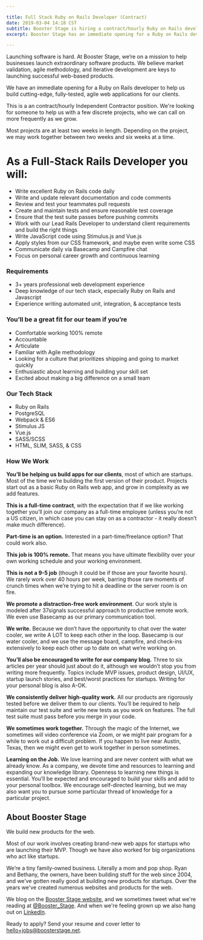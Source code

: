```yaml
---

title: Full Stack Ruby on Rails Developer (Contract)
date: 2019-03-04 14:18 CST
subtitle: Booster Stage is hiring a contract/hourly Ruby on Rails developer.
excerpt: Booster Stage has an immediate opening for a Ruby on Rails developer to help us build cutting-edge, fully-tested, agile web applications for our clients.

---
```


Launching software is hard. At Booster Stage, we’re on a mission to help businesses launch extraordinary software products. We believe market validation, agile methodology, and iterative development are keys to launching successful web-based products.

We have an immediate opening for a Ruby on Rails developer to help us build cutting-edge, fully-tested, agile web applications for our clients.

This is a an contract/hourly Independent Contractor position. We're looking for someone to help us with a few discrete projects, who we can call on more frequently as we grow.

Most projects are at least two weeks in length. Depending on the project, we may work together between two weeks and six weeks at a time. 

# As a Full-Stack Rails Developer you will:

- Write excellent Ruby on Rails code daily
- Write and update relevant documentation and code comments
- Review and test your teammates pull requests
- Create and maintain tests and ensure reasonable test coverage
- Ensure that the test suite passes before pushing commits
- Work with our Lead Rails Developer to understand client requirements and build the right things
- Write JavaScript code using Stimulus.js and Vue.js
- Apply styles from our CSS framework, and maybe even write some CSS
- Communicate daily via Basecamp and Campfire chat
- Focus on personal career growth and continuous learning

### Requirements
- 3+ years professional web development experience
- Deep knowledge of our tech stack, especially Ruby on Rails and Javascript
- Experience writing automated unit, integration, & acceptance tests

### You’ll be a great fit for our team if you’re
- Comfortable working 100% remote
- Accountable
- Articulate
- Familiar with Agile methodology
- Looking for a culture that prioritizes shipping and going to market quickly
- Enthusiastic about learning and building your skill set
- Excited about making a big difference on a small team

### Our Tech Stack
- Ruby on Rails
- PostgreSQL
- Webpack & ES6
- Stimulus JS
- Vue.js
- SASS/SCSS
- HTML, SLIM, SASS, & CSS

### How We Work

**You’ll be helping us build apps for our clients**, most of which are startups. Most of the time we’re building the first version of their product. Projects start out as a basic Ruby on Rails web app, and grow in complexity as we add features.

**This is a full-time contract**, with the expectation that if we like working together you’ll join our company as a full-time employee (unless you’re not a US citizen, in which case you can stay on as a contractor - it really doesn’t make much difference).

**Part-time is an option.** Interested in a part-time/freelance option? That could work also.

**This job is 100% remote.** That means you have ultimate flexibility over your own working schedule and your working environment.

**This is not a 9-5 job** (though it could be if those are your favorite hours). We rarely work over 40 hours per week, barring those rare moments of crunch times when we’re trying to hit a deadline or the server room is on fire.

**We promote a distraction-free work environment**. Our work style is modeled after 37signals successful approach to productive remote work. We even use Basecamp as our primary communication tool.

**We write.** Because we don’t have the opportunity to chat over the water cooler, we write A LOT to keep each other in the loop. Basecamp is our water cooler, and we use the message board, campfire, and check-ins extensively to keep each other up to date on what we’re working on.

**You’ll also be encouraged to write for our company blog.** Three to six articles per year should just about do it, although we wouldn’t stop you from writing more frequently. Topics include MVP issues, product design, UI/UX, startup launch stories, and best/worst practices for startups. Writing for your personal blog is also A-OK.

**We consistently deliver high-quality work.** All our products are rigorously tested before we deliver them to our clients. You’ll be required to help maintain our test suite and write new tests as you work on features. The full test suite must pass before you merge in your code.

**We sometimes work together.** Through the magic of the Internet, we sometimes will video conference via Zoom, or we might pair program for a while to work out a difficult problem. If you happen to live near Austin, Texas, then we might even get to work together in person sometimes.

**Learning on the Job.** We love learning and are never content with what we already know. As a company, we devote time and resources to learning and expanding our knowledge library. Openness to learning new things is essential. You’ll be expected and encouraged to build your skills and add to your personal toolbox. We encourage self-directed learning, but we may also want you to pursue some particular thread of knowledge for a particular project.

## About Booster Stage

We build new products for the web.

Most of our work involves creating brand-new web apps for startups who are launching their MVP. Though we have also worked for big organizations who act like startups.

We’re a tiny family-owned business. Literally a mom and pop shop. Ryan and Bethany, the owners, have been building stuff for the web since 2004, and we’ve gotten really good at building new products for startups. Over the years we've created numerous websites and products for the web.

We blog on the [Booster Stage website](https://boosterstage.net/articles), and
we sometimes tweet what we're reading at
[@Booster_Stage](https://twitter.com/Booster_Stage). And when we're feeling
grown up we also hang out on [LinkedIn](https://www.linkedin.com/company/1292733/).

Ready to apply? Send your resume and cover letter to hello+jobs@boosterstage.net.
